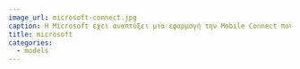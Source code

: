 ```yaml
---
image_url: microsoft-connect.jpg
caption: Η Microsoft έχει αναπτύξει μια εφαρμογή την Mobile Connect που την έχει για χρήση εντός της εταιρίας, μια εφαρμογή με την χρήση Bluetooth επιτρέπει σε κινητά τηλέφωνα να μοιράζονται πολυμέσα και επαφές με το Surface απλός τοποθετώντας την συσκευή πάνω στην οθόνη και σέρνοντας πάνω στην επιφάνεια πληροφορίες από και προς το τηλέφωνο.
title: microsoft
categories:
  - models
---
```


